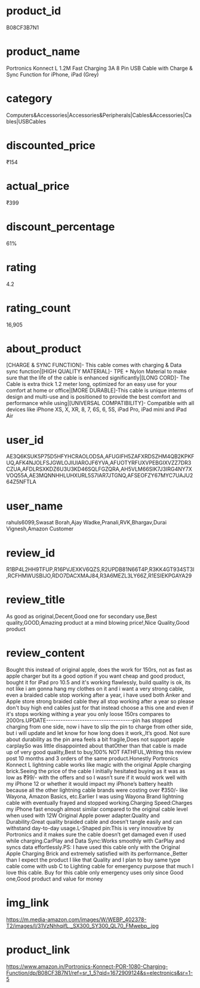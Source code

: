 # product_id
B08CF3B7N1

# product_name
Portronics Konnect L 1.2M Fast Charging 3A 8 Pin USB Cable with Charge & Sync Function for iPhone, iPad (Grey)

# category
Computers&Accessories|Accessories&Peripherals|Cables&Accessories|Cables|USBCables

# discounted_price
₹154

# actual_price
₹399

# discount_percentage
61%

# rating
4.2

# rating_count
16,905

# about_product
[CHARGE & SYNC FUNCTION]- This cable comes with charging & Data sync function|[HIGH QUALITY MATERIAL]- TPE + Nylon Material to make sure that the life of the cable is enhanced significantly|[LONG CORD]- The Cable is extra thick 1.2 meter long, optimized for an easy use for your comfort at home or office|[MORE DURABLE]-This cable is unique interms of design and multi-use and is positioned to provide the best comfort and performance while using|[UNIVERSAL COMPATIBILITY]- Compatible with all devices like iPhone XS, X, XR, 8, 7, 6S, 6, 5S, iPad Pro, iPad mini and iPad Air

# user_id
AE3Q6KSUK5P75D5HFYHCRAOLODSA,AFUGIFH5ZAFXRDSZHM4QB2KPKFUQ,AFK4NJOLFSJGWLOJIUIAROJF6YVA,AFUOTYRFUXVPEBGIXVZZ7DR3CZUA,AFDLRSXKDZ6U3U3KD46SQLFGZQRA,AH5VLM66SIK7J3IRG4NY7XVOQ55A,AE3MQNNHHLUHXURL5S7IAR7JTGNQ,AFSEOFZY67MYC7UAJU264Z5NFTLA

# user_name
rahuls6099,Swasat Borah,Ajay Wadke,Pranali,RVK,Bhargav,Durai Vignesh,Amazon Customer

# review_id
R1BP4L2HH9TFUP,R16PVJEXKV6QZS,R2UPDB81N66T4P,R3KK4GT934ST3I,RCFHMWUSBIJO,RDO7DACXMAJ84,R3A6MEZL3LY66Z,R1ESIEKPGAYA29

# review_title
As good as original,Decent,Good one for secondary use,Best quality,GOOD,Amazing product at a mind blowing price!,Nice Quality,Good product

# review_content
Bought this instead of original apple, does the work for 150rs, not as fast as apple charger but its a good option if you want cheap and good product, bought it for iPad pro 10.5 and it's working flawlessly, build quality is ok, its not like i am gonna hang my clothes on it and i want a very strong cable, even a braided cable stop working after a year, i have used both Anker and Apple store strong braided cable they all stop working after a year so please don't buy high end cables just for that instead choose a this one and even if it's stops working withing a year you only loose 150rs compares to 2000rs.UPDATE------------------------------------pin has stopped charging from one side, now i have to slip the pin to charge from other side, but i will update and let know for how long does it work,,It’s good. Not sure about durability as the pin area feels a bit fragile,Does not support apple carplaySo was little disappointed about thatOther than that cable is made up of very good quality,Best to buy,100% NOT FATHFUL,Writing this review post 10 months and 3 orders of the same product.Honestly Portronics Konnect L lightning cable works like magic with the original Apple charging brick.Seeing the price of the cable I initially hesitated buying as it was as low as ₹99/- with the offers and so I wasn’t sure if it would work well with my iPhone 12 or whether it would impact my iPhone’s battery health because all the other lightning cable brands were costing over ₹350/- like Wayona, Amazon Basics, etc.Earlier I was using Wayona Brand lightning cable with eventually frayed and stopped working.Charging Speed:Charges my iPhone fast enough almost similar compared to the original cable level when used with 12W Original Apple power adapter.Quality and Durability:Great quality braided cable and doesn’t tangle easily and can withstand day-to-day usage.L-Shaped pin:This is very innovative by Portronics and it makes sure the cable doesn’t get damaged even if used while charging.CarPlay and Data Sync:Works smoothly with CarPlay and syncs data effortlessly.PS: I have used this cable only with the Original Apple Charging Brick and extremely satisfied with its performance.,Better than I expect the product I like that Quality and I plan to buy same type cable come with usb C to Lighting cable for emergency purpose that much I love this cable. Buy for this cable only emergency uses only since Good one,Good product and value for money

# img_link
https://m.media-amazon.com/images/W/WEBP_402378-T2/images/I/31VzNhhqifL._SX300_SY300_QL70_FMwebp_.jpg

# product_link
https://www.amazon.in/Portronics-Konnect-POR-1080-Charging-Function/dp/B08CF3B7N1/ref=sr_1_5?qid=1672909124&s=electronics&sr=1-5
